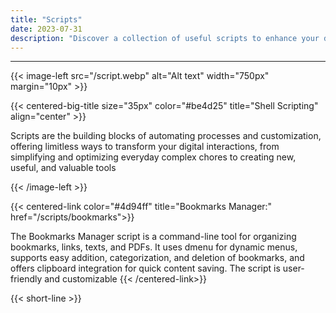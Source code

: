 ```yaml
---
title: "Scripts"
date: 2023-07-31
description: "Discover a collection of useful scripts to enhance your digital experience."
---
```


---

{{< image-left src="/script.webp" alt="Alt text" width="750px" margin="10px" >}}

{{< centered-big-title size="35px" color="#be4d25" title="Shell Scripting" align="center" >}}

Scripts are the building blocks of automating processes and customization, offering limitless ways to transform your 
digital interactions, from simplifying and optimizing everyday complex chores to creating new, useful, and valuable 
tools 

{{< /image-left >}}


{{< centered-link color="#4d94ff" title="Bookmarks Manager:" href="/scripts/bookmarks">}}

The Bookmarks Manager script is a command-line tool for organizing bookmarks, links, texts, and PDFs. It uses dmenu for 
dynamic menus, supports easy addition, categorization, and deletion of bookmarks, and offers clipboard integration for 
quick content saving. The script is user-friendly and customizable {{< /centered-link>}}

{{< short-line >}}

<!--



{{< short-line >}}

{{< centered-link color="blue" title="Script2:" href="#">}}
Description of Discover how Discover how these scripts can become your digital allies, enhancing your productivity, automating routine tasks, and adding a>a what Script 1 does.

{{< /centered-link>}}




{{< short-line >}}

{{< centered-link color="blue" title="Script3:" href="#">}}
Description of Discover how Discover how these scripts can become your digital allies, enhancing your productivity, automating routine tasks, and adding a>a what Script 1 does.
{{< /centered-link>}}


{{< short-line >}}


{{< centered-link color="blue" title="Script4:" href="#">}}
Description of Discover how Discover how these scripts can become your digital allies, enhancing your productivity, automating routine tasks, and adding a>a what Script 1 does.
{{< /centered-link>}}

-->



